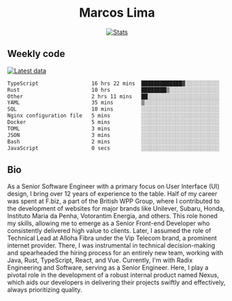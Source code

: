 <div align="center">
  <h1>Marcos Lima</h1>
  
  <a href="https://skvggor.dev">
    <img src="https://github.com/skvggor/skvggor/assets/958723/3c85f137-8d74-4cc8-a2b1-877784f3e44d" alt="Stats" />
  </a>
</div>

## Weekly code

[![Latest data](https://github.com/skvggor/skvggor/actions/workflows/main.yml/badge.svg)](https://github.com/skvggor/skvggor/actions/workflows/main.yml)

<!--START_SECTION:waka-->

```txt
TypeScript                 16 hrs 22 mins  █████████████▓░░░░░░░░░░░   55.15 %
Rust                       10 hrs          ████████▒░░░░░░░░░░░░░░░░   33.71 %
Other                      2 hrs 11 mins   ██░░░░░░░░░░░░░░░░░░░░░░░   07.39 %
YAML                       35 mins         ▒░░░░░░░░░░░░░░░░░░░░░░░░   01.99 %
SQL                        10 mins         ░░░░░░░░░░░░░░░░░░░░░░░░░   00.58 %
Nginx configuration file   5 mins          ░░░░░░░░░░░░░░░░░░░░░░░░░   00.31 %
Docker                     5 mins          ░░░░░░░░░░░░░░░░░░░░░░░░░   00.28 %
TOML                       3 mins          ░░░░░░░░░░░░░░░░░░░░░░░░░   00.20 %
JSON                       3 mins          ░░░░░░░░░░░░░░░░░░░░░░░░░   00.19 %
Bash                       2 mins          ░░░░░░░░░░░░░░░░░░░░░░░░░   00.16 %
JavaScript                 0 secs          ░░░░░░░░░░░░░░░░░░░░░░░░░   00.04 %
```

<!--END_SECTION:waka-->

## Bio

<p>As a Senior Software Engineer with a primary focus on User Interface (UI) design, I bring over 12 years of experience to the table. Half of my career was spent at F.biz, a part of the British WPP Group, where I contributed to the development of websites for major brands like Unilever, Subaru, Honda, Instituto Maria da Penha, Votorantim Energia, and others. This role honed my skills, allowing me to emerge as a Senior Front-end Developer who consistently delivered high value to clients. Later, I assumed the role of Technical Lead at Alloha Fibra under the Vip Telecom brand, a prominent internet provider. There, I was instrumental in technical decision-making and spearheaded the hiring process for an entirely new team, working with Java, Rust, TypeScript, React, and Vue. Currently, I'm with Radix Engineering and Software, serving as a Senior Engineer. Here, I play a pivotal role in the development of a robust internal product named Nexus, which aids our developers in delivering their projects swiftly and effectively, always prioritizing quality.</p>

<!-- </details> -->

<!-- <div align="center">
  <h2>🤖 Recent Code Activity</h2>
  <img width="500" src="https://github-readme-stats.vercel.app/api/wakatime?username=skvggor&hide_title=true&layout=compact&theme=transparent" alt="Wakatime Stats" />
</div>

<br>

<div align="center">
  <h2>📈 GitHub Stats</h2>
  <img width="500" src="https://github-readme-stats.vercel.app/api?username=skvggor&show_icons=true&theme=transparent&hide_title=true&count_private=true" alt="GitHub Stats" />
</div>
 -->
